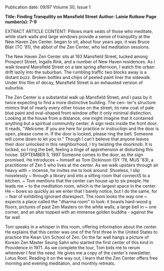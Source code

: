 Publication date: 09/97
Volume 30, Issue 1

**Title: Finding Tranquility on Mansfield Street**
**Author: Lainie Rutkow**
**Page number(s): 7-9**

EXTRACT ARTICLE CONTENT:
Pillows mark seats of those who meditate, while stark walls and large windows provide a sense of tranquility at the New Haven Zen Center. 
began to sit, about four years ago, it was Bruce Blair (TC '81), the 
abbot of the Zen Center, who led meditation sessions. 

The New Haven Zen Center sits at 193 Mansfield Street, tucked 
among Prospect Street, Ingalls Rink, and a number of New 
Haven residences. As I walk toward Mansfield Street on a late 
spring afternoon, I watch the urban drift lazily into the suburban. The 
rumbling traffic two blocks away is a distant buzz. Broken bottles and 
chips of peeled paint liner the sidewalk. Under this film of decay, 
Mansfield Street is an exhausted version of suburbia. 

The Zen Center is a substantial walk up Mansfield Street, and I 
pass by it twice expecting to find a more distinctive building. The cen-
ter's structure mimics that of nearly every other house on the street; its 
new coat of pale blue paint and oval-shaped front window offer it only 
minimal distinction. Looking at the house from a distance, one might 
imagine that it contained anything but a spiritual community center. A 
sign rests inside the front door. It reads, "Welcome. If you are here for 
practice or instructiqn and the door is open, please come in. If the door 
is locked, please ring the bell. Someone will come down to let you in." 
Though I can't believe that anyone leaves their door unlocked in this 
neighborhood, I try twisting the doorknob. It is locked, so I ring the 
bell, feeling a tinge of apprehension at disturbing this house. 
SEPTEMBER 5, 1997 
Someone comes to the door, as the sign promised. He introduces ~ 
himself as Tom Dickinson (SY '78, MUS '83), a practitioner of Zen 5 
who lives at the center. As we walk upstairs through air heavy with ~ 
incense, he invites me to look around. Shoeless, I slip noiselessly ~ 
through a library and into a sitting room that connectS to a kitchen. ~ 
Tom mentions that the center can house up to six people. He leads me ~ 
to the meditation room, which is the largest space in the center. He ~ 
bows so quickly as we enter that I barely notice, but I do the same, for ~ 
fear of exhibiting ignorant disrespect. The room looks the way one ~ 
expects a place called the "dharma room" to look: it boasts hard-wood g 
floors, pictures of past Zen Masters on the white walls, a large bell in ~ 
one corner, and an altar topped with an immense golden buddha -
against the far wall. 

Tom speaks in a whisper in this room, offering information about 
the center. He explains that this center was one of the first three in the 
United States to practice the Kwan Urn School of Zen. On the far wall 
hangs a picture of Korean Zen Master Seung Sahn who started the first 
center of this kind in Providence in 1971. As we complete the tour, 
Tom bids me to rerum whenever I feel the need. He gives me a copy of 
the center's newsletter, Lotus Root. Reading it on the way out, I learn 
that the Zen Center offers free morning and evening meditation, and 
monthly retreats.